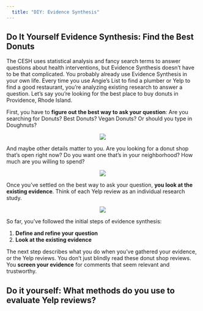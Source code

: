 ```yaml
---
  title: "DIY: Evidence Synthesis"
---
```


## Do It Yourself Evidence Synthesis: Find the Best Donuts

The CESH uses statistical analysis and fancy search terms to answer questions about health interventions, but Evidence Synthesis doesn’t have to be that complicated. You probably already use Evidence Synthesis in your own life. Every time you use Angie’s List to find a plumber or Yelp to find a good restaurant, you’re analyzing existing research to answer a question. Let’s say you’re looking for the best place to buy donuts in Providence, Rhode Island. 

First, you have to **figure out the best way to ask your question**: Are you searching for Donuts? Best Donuts? Vegan Donuts? Or should you type in Doughnuts?


<center>
<img src="{{site.baseurl}}/img/yelp.PNG" >
</center>

And maybe other details matter to you. Are you looking for a donut shop that’s open right now? Do you want one that’s in your neighborhood? How much are you willing to spend?



<center>
<img src="{{site.baseurl}}/img/yelp1.PNG" >
</center>


Once you’ve settled on the best way to ask your question, **you look at the existing evidence**. Think of each Yelp review as an individual research study. 


<center>
<img src="{{site.baseurl}}/img/yelp2.PNG" >
</center>


So far, you’ve followed the initial steps of evidence synthesis:

1. **Define and refine your question**
2. **Look at the existing evidence**

The next step describes what you do when you’ve gathered your evidence, or the Yelp reviews. You don’t just blindly read these donut shop reviews. You **screen your evidence** for comments that seem relevant and trustworthy. 


<div class="content-box-green">

<h2>Do it yourself: What methods do you use to evaluate Yelp reviews?</h2>

</div>

